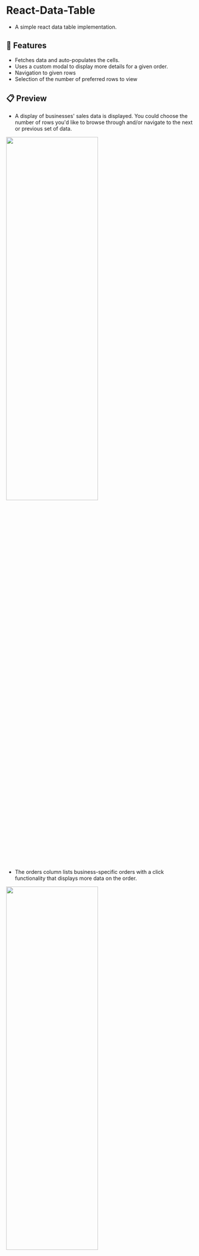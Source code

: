 # React-Data-Table
- A simple react data table implementation.

## 👔 Features
- Fetches data and auto-populates the cells.
- Uses a custom modal to display more details for a given order.
- Navigation to given rows
- Selection of the number of preferred rows to view

## 📋 Preview
- A display of businesses' sales data is displayed. You could choose the number of rows you'd like to browse through and/or navigate to the next or previous set of data.
<img src="https://github.com/thisgirlElan/React-Data-Table/assets/61628746/c7100c1c-0a96-4627-9249-f3fb66b90962.jpeg" height="50%" width="70%" /> 

- The orders column lists business-specific orders with a click functionality that displays more data on the order.
<img src="https://github.com/thisgirlElan/React-Data-Table/assets/61628746/5c8bdd14-6934-4d02-9467-76785016aae4.jpeg" height="50%" width="70%" />


## 🚀 Installation

The application uses `vite` with `React` which requires **Node.js 14.18+, 16+ or newer** and a **Mac, Windows or Linux OS**. You may check out their [getting started docs](https://vitejs.dev/guide/) for up-to-date documentation on compatibility and installation prerequisites.

 Clone this repo:
 
```

git clone https://github.com/thisgirlElan/React-Data_Table.git

```

 Import dependencies 

- With yarn

```

yarn install

```

- With npm

```

npm install

```

After all the dependencies are installed, start the local server

- With yarn

```
yarn dev

```

- With npm

```
npm run dev

```

After the command runs, open localhost's port 5137 or the port specified in the terminal on your browser. 

```

http://localhost:5137 

```

## 👨‍💻 You're ready! Make it yours. 

#### 🛠 What you'll find

- Local dummy data in the app folder for testing purposes that match those in the API if the requests to the API are maximized. `Set to fetch by default`

- URLs for api data fetch in the `apiUtil` file.

`Tinker and develop!!🎉`



